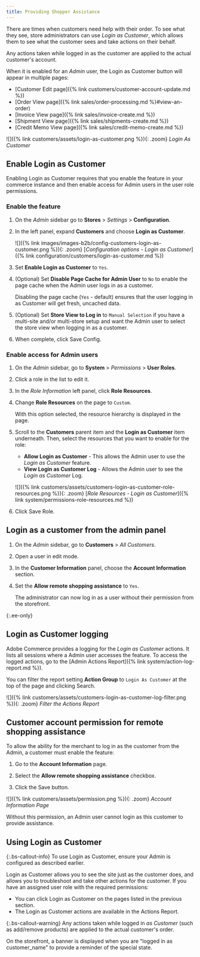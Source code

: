 ```yaml
---
title: Providing Shopper Assistance
---
```


There are times when customers need help with their order. To see what they see, store administrators can use _Login as Customer_, which allows them to see what the customer sees and take actions on their behalf.

Any actions taken while logged in as the customer are applied to the actual customer's account.

When it is enabled for an _Admin_ user, the Login as Customer button will appear in multiple pages:

* [Customer Edit page]({% link customers/customer-account-update.md %})
* [Order View page]({% link sales/order-processing.md %}#view-an-order)
* [Invoice View page]({% link sales/invoice-create.md %})
* [Shipment View page]({% link sales/shipments-create.md %})
* [Credit Memo View page]({% link sales/credit-memo-create.md %})

![]({% link customers/assets/login-as-customer.png %}){: .zoom}
_Login As Customer_

## Enable Login as Customer

Enabling Login as Customer requires that you enable the feature in your commerce instance and then enable access for Admin users in the user role permissions.

### Enable the feature

1. On the _Admin_ sidebar go to  **Stores** > _Settings_ > **Configuration**.

1. In the left panel, expand **Customers** and choose  **Login as Customer**.

   ![]({% link images/images-b2b/config-customers-login-as-customer.png %}){: .zoom}
   [_Configuration options - Login as Customer_]({% link configuration/customers/login-as-customer.md %})

1. Set **Enable Login as Customer** to `Yes`.

1. (Optional) Set **Disable Page Cache for Admin User** to `No` to enable the page cache when the Admin user logs in as a customer.

   Disabling the page cache (`Yes` - default) ensures that the user logging in as Customer will get fresh, uncached data.

1. (Optional) Set **Store View to Log in** to `Manual Selection` if you have a multi-site and/or multi-store setup and want the Admin user to select the store view when logging in as a customer.

1. When complete, click <span class="btn">Save Config</span>.

### Enable access for Admin users

1. On the _Admin_ sidebar, go to **System** > _Permissions_ > **User Roles**.

1. Click a role in the list to edit it.

1. In the _Role Information_ left panel, click **Role Resources**.

1. Change **Role Resources** on the page to `Custom`.

   With this option selected, the resource hierarchy is displayed in the page.

1. Scroll to the  **Customers**  parent item and the **Login as Customer** item underneath. Then, select the resources that you want to enable for the role:

   * **Allow Login as Customer** - This allows the Admin user to use the _Login as Customer_ feature.
   * **View Login as Customer Log** - Allows the Admin user to see the _Login as Customer_ Log.

   ![]({% link customers/assets/customers-login-as-customer-role-resources.png %}){: .zoom}
   [_Role Resources - Login as Customer_]({% link system/permissions-role-resources.md %})

1. Click <span class="btn">Save Role</span>.

## Login as a customer from the admin panel

1. On the _Admin_ sidebar, go to **Customers** > _All Customers_.

1. Open a user in edit mode.

1. In the **Customer Information** panel, choose the **Account Information** section.

1. Set the **Allow remote shopping assistance** to `Yes`.

   The administrator can now log in as a user without their permission from the storefront.

{:.ee-only}
## Login as Customer logging

Adobe Commerce provides a logging for the _Login as Customer_ actions. It lists all sessions where a Admin user accesses the feature. To access the logged actions, go to the [Admin Actions Report]({% link system/action-log-report.md %}).

You can filter the report setting **Action Group** to `Login As Customer` at the top of the page and clicking <span class="btn">Search</span>.

![]({% link customers/assets/customers-login-as-customer-log-filter.png %}){: .zoom}
_Filter the Actions Report_

## Customer account permission for remote shopping assistance

To allow the ability for the merchant to log in as the customer from the Admin, a customer must enable the feature:

1. Go to the **Account Information** page.

1. Select the **Allow remote shopping assistance** checkbox.

1. Click the <span class="btn">Save</span> button.

![]({% link customers/assets/permission.png %}){: .zoom}
_Account Information Page_

Without this permission, an Admin user cannot login as this customer to provide assistance.

## Using Login as Customer

{:.bs-callout-info}
To use Login as Customer, ensure your Admin is configured as described earlier.

Login as Customer allows you to see the site just as the customer does, and allows you to troubleshoot and take other actions for the customer. If you have an assigned user role with the required permissions:

* You can click <span class="btn">Login as Customer</span> on the pages listed in the previous section.
* The Login as Customer actions are available in the Actions Report.

{:.bs-callout-warning}
Any actions taken while logged in _as Customer_ (such as add/remove products) are applied to the actual customer's order.

On the storefront, a banner is displayed when you are "logged in as customer_name" to provide a reminder of the special state.
